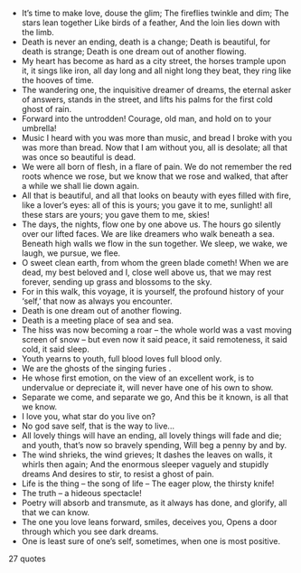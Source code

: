  - It’s time to make love, douse the glim; The fireflies twinkle and dim; The stars lean together Like birds of a feather, And the loin lies down with the limb.
 - Death is never an ending, death is a change; Death is beautiful, for death is strange; Death is one dream out of another flowing.
 - My heart has become as hard as a city street, the horses trample upon it, it sings like iron, all day long and all night long they beat, they ring like the hooves of time.
 - The wandering one, the inquisitive dreamer of dreams, the eternal asker of answers, stands in the street, and lifts his palms for the first cold ghost of rain.
 - Forward into the untrodden! Courage, old man, and hold on to your umbrella!
 - Music I heard with you was more than music, and bread I broke with you was more than bread. Now that I am without you, all is desolate; all that was once so beautiful is dead.
 - We were all born of flesh, in a flare of pain. We do not remember the red roots whence we rose, but we know that we rose and walked, that after a while we shall lie down again.
 - All that is beautiful, and all that looks on beauty with eyes filled with fire, like a lover’s eyes: all of this is yours; you gave it to me, sunlight! all these stars are yours; you gave them to me, skies!
 - The days, the nights, flow one by one above us. The hours go silently over our lifted faces. We are like dreamers who walk beneath a sea. Beneath high walls we flow in the sun together. We sleep, we wake, we laugh, we pursue, we flee.
 - O sweet clean earth, from whom the green blade cometh! When we are dead, my best beloved and I, close well above us, that we may rest forever, sending up grass and blossoms to the sky.
 - For in this walk, this voyage, it is yourself, the profound history of your ‘self,’ that now as always you encounter.
 - Death is one dream out of another flowing.
 - Death is a meeting place of sea and sea.
 - The hiss was now becoming a roar – the whole world was a vast moving screen of snow – but even now it said peace, it said remoteness, it said cold, it said sleep.
 - Youth yearns to youth, full blood loves full blood only.
 - We are the ghosts of the singing furies .
 - He whose first emotion, on the view of an excellent work, is to undervalue or depreciate it, will never have one of his own to show.
 - Separate we come, and separate we go, And this be it known, is all that we know.
 - I love you, what star do you live on?
 - No god save self, that is the way to live...
 - All lovely things will have an ending, all lovely things will fade and die; and youth, that’s now so bravely spending, Will beg a penny by and by.
 - The wind shrieks, the wind grieves; It dashes the leaves on walls, it whirls then again; And the enormous sleeper vaguely and stupidly dreams And desires to stir, to resist a ghost of pain.
 - Life is the thing – the song of life – The eager plow, the thirsty knife!
 - The truth – a hideous spectacle!
 - Poetry will absorb and transmute, as it always has done, and glorify, all that we can know.
 - The one you love leans forward, smiles, deceives you, Opens a door through which you see dark dreams.
 - One is least sure of one’s self, sometimes, when one is most positive.

27 quotes